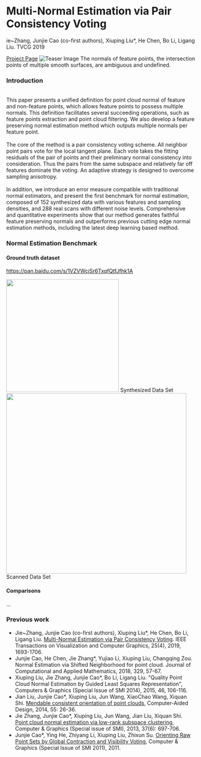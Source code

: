 # Multi-Normal Estimation via Pair Consistency Voting
ie~Zhang, Junjie Cao (co-first authors), Xiuping Liu*, He Chen, Bo Li, Ligang Liu. 
TVCG 2019

[Project Page](https://ankachan.github.io/NormalEstimationBenchmarkPage/)
![Teaser Image](http://jjcao.github.io/images/MultiNormal.png)
The normals of feature points, the intersection points of multiple smooth surfaces, are ambiguous and undefined. <br />

### Introduction
<br>
This paper presents a unified definition for point cloud normal of feature and non-feature points, which allows
feature points to possess multiple normals.
This definition facilitates several succeeding operations, such as feature points extraction and point cloud filtering.
We also develop a feature preserving normal estimation method which outputs multiple normals per feature point.
<br />
<br />
The core of the method is a pair consistency voting scheme. All neighbor point pairs vote for the local tangent 
plane. Each vote takes the fitting residuals of the pair of points and their preliminary normal consistency into 
consideration. Thus the pairs from the same subspace and relatively far off features dominate the voting. An adaptive 
strategy is designed to overcome sampling anisotropy.
<br />
<br />
In addition, we introduce an error measure compatible with traditional normal estimators, and present the 
first benchmark for normal estimation, composed of 152 synthesized data with various features and sampling 
densities, and 288 real scans with different noise levels. Comprehensive and quantitative experiments show 
that our method generates faithful feature preserving normals and outperforms previous cutting edge normal 
estimation methods, including the latest deep learning based method.

### Normal Estimation Benchmark
#### Ground truth dataset
https://pan.baidu.com/s/1VZVWcjSr6TxqfQtfJfhk1A

<img src = "http://jjcao.github.io/images/ModelsSynthesis.png" height="300px"></img> Synthesized Data Set<br />
<img src = "http://jjcao.github.io/images/ModelsRealscan.jpg" height="480px"></img>Scanned Data Set<br />

#### Comparisons
...

### Previous work
- Jie~Zhang, Junjie Cao (co-first authors), Xiuping Liu*, He Chen, Bo Li, Ligang Liu. [Multi-Normal Estimation via Pair Consistency Voting](Multi-Normal_2019.pdf). IEEE Transactions on Visualization and Computer Graphics, 25(4), 2019, 1693-1706. 
- Junjie Cao, He Chen, Jie Zhang*, Yujiao Li, Xiuping Liu, Changqing Zou. Normal Estimation via Shifted Neighborhood for point cloud. Journal of Computational and Applied Mathematics, 2018, 329, 57-67.
- Xiuping Liu, Jie Zhang, Junjie Cao*, Bo Li, Ligang Liu. "Quality Point Cloud Normal Estimation by Guided Least Squares Representation", Computers & Graphics (Special Issue of SMI 2014), 2015, 46, 106-116.
- Jian Liu, Junjie Cao*, Xiuping Liu, Jun Wang, XiaoChao Wang, Xiquan Shi. [Mendable consistent orientation of point clouds](https://github.com/jjcao/jjcao-orientation), Computer-Aided Design, 2014, 55: 26-36.
- Jie Zhang, Junjie Cao*, Xiuping Liu, Jun Wang, Jian Liu, Xiquan Shi. [Point cloud normal estimation via low-rank subspace clustering](https://github.com/jjcao/sf-pcd2013), Computer & Graphics (Special issue of SMI), 2013, 37(6): 697-706.
- Junjie Cao*, Ying He, Zhiyang Li, Xiuping Liu, Zhixun Su. [Orienting Raw Point Sets by Global Contraction and Visibility Voting](https://github.com/jjcao/orientation1), Computer & Graphics (Special Issue of SMI 2011), 2011.